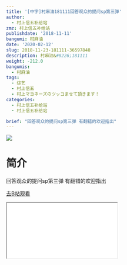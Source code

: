 ```yaml
---
title: '[中字]村麻油181111回答观众的提问sp第三弹'
author:
  - 村上信五补给站
zmz: 村上信五补给站
publishdate: '2018-11-11'
bangumi: 村麻油
date: '2020-02-12'
slug: 2018-11-23-181111-36597848
description: 村麻油&#8226;181111
weight: -212.0
bangumis:
  - 村麻油
tags:
  - 综艺
  - 村上信五
  - 村上マヨネーズのツッコませて頂きます！
categories:
  - 村上信五补给站
  - 村上信五补给站

brief: "回答观众的提问sp第三弹 有翻错的欢迎指出"
---
```

![](https://raw.githubusercontent.com/tcgriffith/owaraisite/master/static/tmpimg/f8b2f90bdd416e04ac4da355db9be1fa5223d274.jpg.480.jpg)
# 简介  
回答观众的提问sp第三弹
有翻错的欢迎指出  

[去B站观看](https://www.bilibili.com/video/av36597848/)
<div class ="resp-container"><iframe class="testiframe" src="//player.bilibili.com/player.html?aid=36597848"", scrolling="no", allowfullscreen="true" > </iframe></div> 
